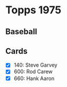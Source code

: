 # Topps 1975 
## Baseball

## Cards

- [x] 140: Steve Garvey<br>
- [x] 600: Rod Carew<br>
- [x] 660: Hank Aaron<br>
